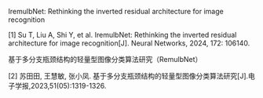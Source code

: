 IremulbNet: Rethinking the inverted residual architecture for image recognition

[1]	Su T, Liu A, Shi Y, et al. IremulbNet: Rethinking the inverted residual architecture for image recognition[J]. Neural Networks, 2024, 172: 106140.

基于多分支瓶颈结构的轻量型图像分类算法研究（RemulbNet）

[2]	苏田田, 王慧敏, 张小凤. 基于多分支瓶颈结构的轻量型图像分类算法研究[J].电子学报,2023,51(05):1319-1326.


